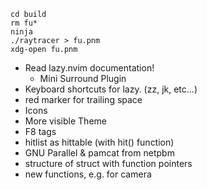 ```shell
cd build
rm fu*
ninja
./raytracer > fu.pnm
xdg-open fu.pnm
```

- Read lazy.nvim documentation!
  - Mini Surround Plugin
- Keyboard shortcuts for lazy. (zz, jk, etc...)
- red marker for trailing space
- Icons
- More visible Theme
- F8 tags
- hitlist as hittable (with hit() function)
- GNU Parallel & pamcat from netpbm
- structure of struct with function pointers
- new functions, e.g. for camera

